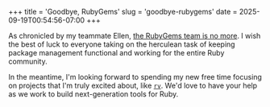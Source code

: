 +++
title = 'Goodbye, RubyGems'
slug = 'goodbye-rubygems'
date = 2025-09-19T00:54:56-07:00
+++

As chronicled by my teammate Ellen, [the RubyGems team is no more](https://pup-e.com/goodbye-rubygems.pdf). I wish the best of luck to everyone taking on the herculean task of keeping package management functional and working for the entire Ruby community.

In the meantime, I'm looking forward to spending my new free time focusing on projects that I'm truly excited about, like [`rv`](https://rv.dev). We'd love to have your help as we work to build next-generation tools for Ruby.
